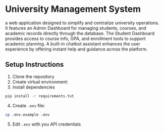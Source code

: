 # University Management System
a web application designed to simplify and centralize university operations. It features an Admin Dashboard for managing students, courses, and academic records directly through the database. The Student Dashboard provides access to course info, GPA, and enrollment tools to support academic planning. A built-in chatbot assistant enhances the user experience by offering instant help and guidance across the platform.

## Setup Instructions
1. Clone the repository
2. Create virtual environment:
3. Install dependencies 
```bash
pip install -r requirements.txt
```
4. Create `.env` file:
```bash
cp .env.example .env
```
5. Edit `.env` with you API credentials

